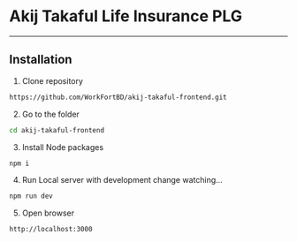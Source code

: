 # Akij Takaful Life Insurance PLG

---

## Installation

1. Clone repository

```bash
https://github.com/WorkFortBD/akij-takaful-frontend.git
```

2. Go to the folder

```bash
cd akij-takaful-frontend
```

3. Install Node packages

```bash
npm i
```

4. Run Local server with development change watching...

```bash
npm run dev
```

5. Open browser

```bash
http://localhost:3000
```